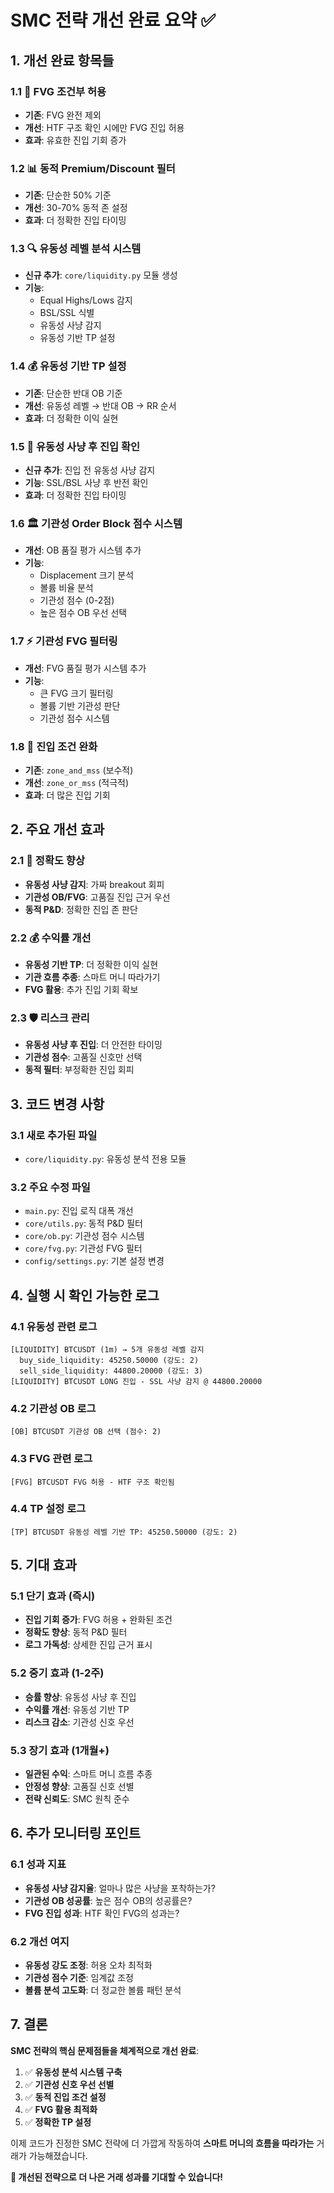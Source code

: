 # SMC 전략 개선 완료 요약 ✅

## 1. 개선 완료 항목들

### 1.1 🎯 FVG 조건부 허용
- **기존**: FVG 완전 제외
- **개선**: HTF 구조 확인 시에만 FVG 진입 허용
- **효과**: 유효한 진입 기회 증가

### 1.2 📊 동적 Premium/Discount 필터
- **기존**: 단순한 50% 기준
- **개선**: 30-70% 동적 존 설정
- **효과**: 더 정확한 진입 타이밍

### 1.3 🔍 유동성 레벨 분석 시스템
- **신규 추가**: `core/liquidity.py` 모듈 생성
- **기능**:
  - Equal Highs/Lows 감지
  - BSL/SSL 식별
  - 유동성 사냥 감지
  - 유동성 기반 TP 설정

### 1.4 💰 유동성 기반 TP 설정
- **기존**: 단순한 반대 OB 기준
- **개선**: 유동성 레벨 → 반대 OB → RR 순서
- **효과**: 더 정확한 이익 실현

### 1.5 🎣 유동성 사냥 후 진입 확인
- **신규 추가**: 진입 전 유동성 사냥 감지
- **기능**: SSL/BSL 사냥 후 반전 확인
- **효과**: 더 정확한 진입 타이밍

### 1.6 🏛️ 기관성 Order Block 점수 시스템
- **개선**: OB 품질 평가 시스템 추가
- **기능**:
  - Displacement 크기 분석
  - 볼륨 비율 분석
  - 기관성 점수 (0-2점)
  - 높은 점수 OB 우선 선택

### 1.7 ⚡ 기관성 FVG 필터링
- **개선**: FVG 품질 평가 시스템 추가
- **기능**:
  - 큰 FVG 크기 필터링
  - 볼륨 기반 기관성 판단
  - 기관성 점수 시스템

### 1.8 🚀 진입 조건 완화
- **기존**: `zone_and_mss` (보수적)
- **개선**: `zone_or_mss` (적극적)
- **효과**: 더 많은 진입 기회

## 2. 주요 개선 효과

### 2.1 🎯 정확도 향상
- **유동성 사냥 감지**: 가짜 breakout 회피
- **기관성 OB/FVG**: 고품질 진입 근거 우선
- **동적 P&D**: 정확한 진입 존 판단

### 2.2 💰 수익률 개선
- **유동성 기반 TP**: 더 정확한 이익 실현
- **기관 흐름 추종**: 스마트 머니 따라가기
- **FVG 활용**: 추가 진입 기회 확보

### 2.3 🛡️ 리스크 관리
- **유동성 사냥 후 진입**: 더 안전한 타이밍
- **기관성 점수**: 고품질 신호만 선택
- **동적 필터**: 부정확한 진입 회피

## 3. 코드 변경 사항

### 3.1 새로 추가된 파일
- `core/liquidity.py`: 유동성 분석 전용 모듈

### 3.2 주요 수정 파일
- `main.py`: 진입 로직 대폭 개선
- `core/utils.py`: 동적 P&D 필터
- `core/ob.py`: 기관성 점수 시스템
- `core/fvg.py`: 기관성 FVG 필터
- `config/settings.py`: 기본 설정 변경

## 4. 실행 시 확인 가능한 로그

### 4.1 유동성 관련 로그
```
[LIQUIDITY] BTCUSDT (1m) → 5개 유동성 레벨 감지
  buy_side_liquidity: 45250.50000 (강도: 2)
  sell_side_liquidity: 44800.20000 (강도: 3)
[LIQUIDITY] BTCUSDT LONG 진입 - SSL 사냥 감지 @ 44800.20000
```

### 4.2 기관성 OB 로그
```
[OB] BTCUSDT 기관성 OB 선택 (점수: 2)
```

### 4.3 FVG 관련 로그
```
[FVG] BTCUSDT FVG 허용 - HTF 구조 확인됨
```

### 4.4 TP 설정 로그
```
[TP] BTCUSDT 유동성 레벨 기반 TP: 45250.50000 (강도: 2)
```

## 5. 기대 효과

### 5.1 단기 효과 (즉시)
- **진입 기회 증가**: FVG 허용 + 완화된 조건
- **정확도 향상**: 동적 P&D 필터
- **로그 가독성**: 상세한 진입 근거 표시

### 5.2 중기 효과 (1-2주)
- **승률 향상**: 유동성 사냥 후 진입
- **수익률 개선**: 유동성 기반 TP
- **리스크 감소**: 기관성 신호 우선

### 5.3 장기 효과 (1개월+)
- **일관된 수익**: 스마트 머니 흐름 추종
- **안정성 향상**: 고품질 신호 선별
- **전략 신뢰도**: SMC 원칙 준수

## 6. 추가 모니터링 포인트

### 6.1 성과 지표
- **유동성 사냥 감지율**: 얼마나 많은 사냥을 포착하는가?
- **기관성 OB 성공률**: 높은 점수 OB의 성공률은?
- **FVG 진입 성과**: HTF 확인 FVG의 성과는?

### 6.2 개선 여지
- **유동성 강도 조정**: 허용 오차 최적화
- **기관성 점수 기준**: 임계값 조정
- **볼륨 분석 고도화**: 더 정교한 볼륨 패턴 분석

## 7. 결론

**SMC 전략의 핵심 문제점들을 체계적으로 개선 완료**:

1. ✅ **유동성 분석 시스템 구축**
2. ✅ **기관성 신호 우선 선별**
3. ✅ **동적 진입 조건 설정**
4. ✅ **FVG 활용 최적화**
5. ✅ **정확한 TP 설정**

이제 코드가 진정한 SMC 전략에 더 가깝게 작동하여 **스마트 머니의 흐름을 따라가는** 거래가 가능해졌습니다.

**🚀 개선된 전략으로 더 나은 거래 성과를 기대할 수 있습니다!**